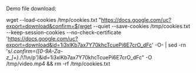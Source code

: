 Demo file download:

wget --load-cookies /tmp/cookies.txt "https://docs.google.com/uc?export=download&confirm=$(wget --quiet --save-cookies /tmp/cookies.txt --keep-session-cookies --no-check-certificate 'https://docs.google.com/uc?export=download&id=1i3xlKb7ax7Y70khcTcuePi6E7crO_dFc' -O- | sed -rn 's/.*confirm=([0-9A-Za-z_]+).*/\1\n/p')&id=1i3xlKb7ax7Y70khcTcuePi6E7crO_dFc" -O /tmp/video.mp4 && rm -rf /tmp/cookies.txt

